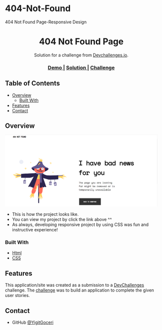 # 404-Not-Found
404 Not Found Page-Responsive Design
<!-- Please update value in the {}  -->

<h1 align="center">404 Not Found Page</h1>

<div align="center">
   Solution for a challenge from  <a href="http://devchallenges.io" target="_blank">Devchallenges.io</a>.
</div>

<div align="center">
  <h3>
    <a href="https://{your-demo-link.your-domain}">
      Demo
    </a>
    <span> | </span>
    <a href="https://github.com/YigitGoceri/404-Not-Found/blob/main/404NotFound.html">
      Solution
    </a>
    <span> | </span>
    <a href="https://devchallenges.io/challenges/wBunSb7FPrIepJZAg0sY">
      Challenge
    </a>
  </h3>
</div>

<!-- TABLE OF CONTENTS -->

## Table of Contents

- [Overview](#overview)
  - [Built With](#built-with)
- [Features](#features)
- [Contact](#contact)


<!-- OVERVIEW -->

## Overview

![screenshot](https://raw.githubusercontent.com/YigitGoceri/404-Not-Found/main/404NotFoundScreenShot.png)

- This is how the project looks like.
- You can view my project by click the link above ^^
- As always, developing responsive project by using CSS was fun and instructive experience!


### Built With

<!-- This section should list any major frameworks that you built your project using. Here are a few examples.-->

- [Html](https://html.com/)
- [CSS](https://www.w3.org/Style/CSS/Overview.en.html)


## Features

<!-- List the features of your application or follow the template. Don't share the figma file here :) -->

This application/site was created as a submission to a [DevChallenges](https://devchallenges.io/challenges) challenge. The [challenge](https://devchallenges.io/challenges/wBunSb7FPrIepJZAg0sY) was to build an application to complete the given user stories.


## Contact

- GitHub [@YigitGoceri](https://github.com/YigitGoceri)

